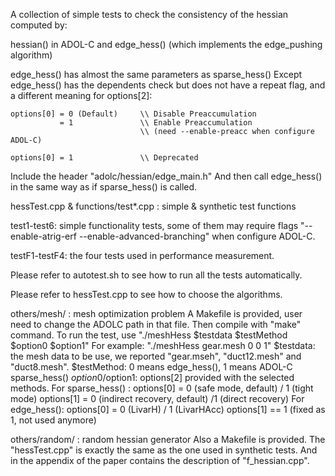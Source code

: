 A collection of simple tests to check the consistency of the hessian computed by:

hessian() in ADOL-C and edge_hess() (which implements the edge_pushing algorithm)

edge_hess() has almost the same parameters as sparse_hess()
Except edge_hess() has the dependents check but does not have a repeat flag, and a different meaning for options[2]:

    options[0] = 0 (Default)     \\ Disable Preaccumulation
               = 1               \\ Enable Preaccumulation 
                                 \\ (need --enable-preacc when configure ADOL-C)

    options[0] = 1               \\ Deprecated

Include the header "adolc/hessian/edge_main.h"
And then call edge_hess() in the same way as if sparse_hess() is called.

hessTest.cpp & functions/test*.cpp : simple & synthetic test functions 

test1-test6: simple functionality tests, some of them may require flags "--enable-atrig-erf --enable-advanced-branching" when configure ADOL-C.

testF1-testF4: the four tests used in performance measurement.

Please refer to autotest.sh to see how to run all the tests automatically.

Please refer to hessTest.cpp to see how to choose the algorithms.


others/mesh/ : mesh optimization problem
A Makefile is provided, user need to change the ADOLC path in that file.
Then compile with "make" command. To run the test, use
"./meshHess $testdata $testMethod $option0 $option1"
For example:
"./meshHess gear.mesh 0 0 1"
$testdata: the mesh data to be use, we reported "gear.mseh", "duct12.mesh" and "duct8.mesh".
$testMethod: 0 means edge_hess(), 1 means ADOL-C sparse_hess()
$option0/$option1: options[2] provided with the selected methods.
For sparse_hess() :
options[0] = 0 (safe mode, default) / 1 (tight mode)
options[1] = 0 (indirect recovery, default) /1 (direct recovery)
For edge_hess():
options[0] = 0 (LivarH) / 1 (LivarHAcc)
options[1] == 1 (fixed as 1, not used anymore)


others/random/ : random hessian generator
Also a Makefile is provided. The "hessTest.cpp" is exactly the same as the one used in synthetic tests. And in the appendix of the paper contains the description of  "f_hessian.cpp".
